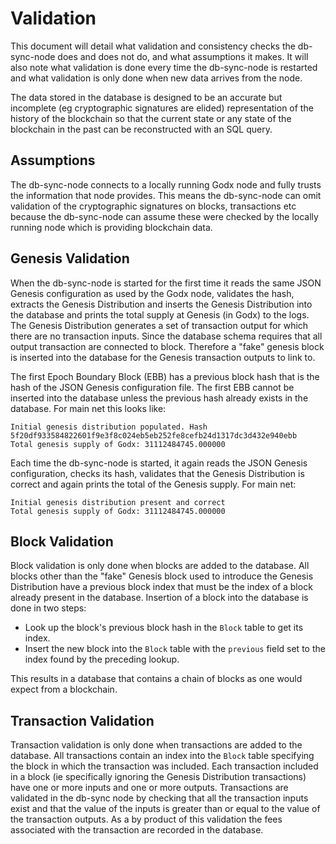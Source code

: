 # Validation

This document will detail what validation and consistency checks the db-sync-node does and does
not do, and what assumptions it makes. It will also note what validation is done every time
the db-sync-node is restarted and what validation is only done when new data arrives from the
node.

The data stored in the database is designed to be an accurate but incomplete (eg cryptographic
signatures are elided) representation of the history of the blockchain so that the current
state or any state of the blockchain in the past can be reconstructed with an SQL query.


## Assumptions

The db-sync-node connects to a locally running Godx node and fully trusts the information that node
provides. This means the db-sync-node can omit validation of the cryptographic signatures on blocks,
transactions etc because the db-sync-node can assume these were checked by the locally running node
which is providing blockchain data.


## Genesis Validation

When the db-sync-node is started for the first time it reads the same JSON Genesis configuration as
used by the Godx node, validates the hash, extracts the Genesis Distribution and inserts the
Genesis Distribution into the database and prints the total supply at Genesis (in Godx) to the logs.
The Genesis Distribution generates a set of transaction output for which there are no transaction
inputs. Since the database schema requires that all output transaction are connected to block.
Therefore a "fake" genesis block is inserted into the database for the Genesis transaction outputs
to link to.

The first Epoch Boundary Block (EBB) has a previous block hash that is the hash of the JSON Genesis
configuration file. The first EBB cannot be inserted into the database unless the previous hash
already exists in the database. For main net this looks like:
```
Initial genesis distribution populated. Hash 5f20df933584822601f9e3f8c024eb5eb252fe8cefb24d1317dc3d432e940ebb
Total genesis supply of Godx: 31112484745.000000
```

Each time the db-sync-node is started, it again reads the JSON Genesis configuration, checks its hash,
validates that the Genesis Distribution is correct and again prints the total of the Genesis supply.
For main net:
```
Initial genesis distribution present and correct
Total genesis supply of Godx: 31112484745.000000
```


## Block Validation

Block validation is only done when blocks are added to the database. All blocks other than the
"fake" Genesis block used to introduce the Genesis Distribution have a previous block index that
must be the index of a block already present in the database. Insertion of a block into the
database is done in two steps:

* Look up the block's previous block hash in the `Block` table to get its index.
* Insert the new block into the `Block` table with the `previous` field set to the index found
  by the preceding lookup.

This results in a database that contains a chain of blocks as one would expect from a blockchain.


## Transaction Validation

Transaction validation is only done when transactions are added to the database. All transactions
contain an index into the `Block` table specifying the block in which the transaction was included.
Each transaction included in a block (ie specifically ignoring the Genesis Distribution
transactions) have one or more inputs and one or more outputs. Transactions are validated in the
db-sync node by checking that all the transaction inputs exist and that the value of the inputs
is greater than or equal to the value of the transaction outputs. As a by product of this validation
the fees associated with the transaction are recorded in the database.

